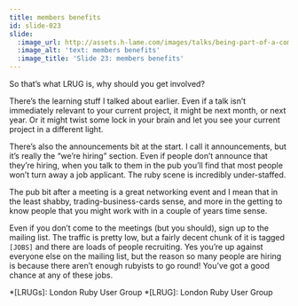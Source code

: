 ```yaml
---
title: members benefits
id: slide-023
slide:
  :image_url: http://assets.h-lame.com/images/talks/being-part-of-a-community/slides/023.png
  :image_alt: 'text: members benefits'
  :image_title: 'Slide 23: members benefits'
---
```

So that’s what LRUG is, why should you get involved?

There’s the learning stuff I talked about earlier.  Even if a talk isn’t immediately relevant to your current project, it might be next month, or next year.  Or it might twist some lock in your brain and let you see your current project in a different light.

There’s also the announcements bit at the start.  I call it announcements, but it’s really the “we’re hiring” section.  Even if people don’t announce that they’re hiring, when you talk to them in the pub you’ll find that most people won’t turn away a job applicant.  The ruby scene is incredibly under-staffed.

The pub bit after a meeting is a great networking event and I mean that in the least shabby, trading-business-cards sense, and more in the getting to know people that you might work with in a couple of years time sense.

Even if you don’t come to the meetings (but you should), sign up to the mailing list.  The traffic is pretty low, but a fairly decent chunk of it is tagged `[JOBS]` and there are loads of people recruiting.  Yes you’re up against everyone else on the mailing list, but the reason so many people are hiring is because there aren’t enough rubyists to go round!  You’ve got a good chance at any of these jobs.


*[LRUGs]: London Ruby User Group
*[LRUG]: London Ruby User Group
